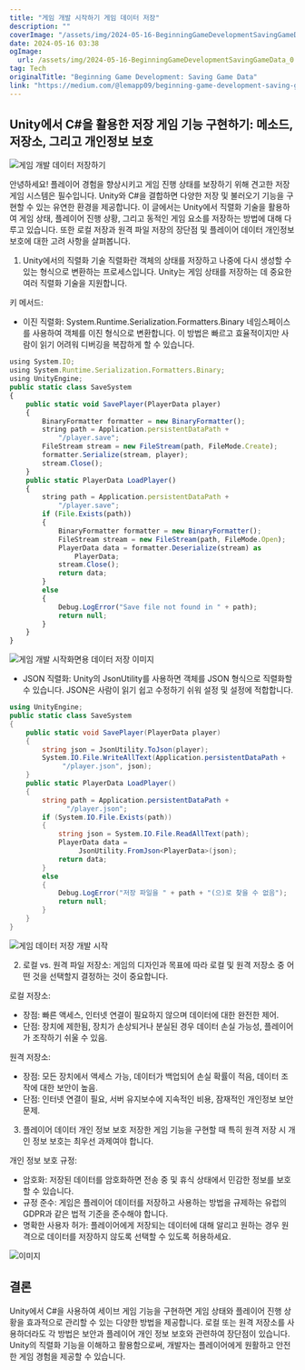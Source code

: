 ```yaml
---
title: "게임 개발 시작하기 게임 데이터 저장"
description: ""
coverImage: "/assets/img/2024-05-16-BeginningGameDevelopmentSavingGameData_0.png"
date: 2024-05-16 03:38
ogImage: 
  url: /assets/img/2024-05-16-BeginningGameDevelopmentSavingGameData_0.png
tag: Tech
originalTitle: "Beginning Game Development: Saving Game Data"
link: "https://medium.com/@lemapp09/beginning-game-development-saving-game-data-09a6e73be81b"
---
```



## Unity에서 C#을 활용한 저장 게임 기능 구현하기: 메소드, 저장소, 그리고 개인정보 보호

![게임 개발 데이터 저장하기](/assets/img/2024-05-16-BeginningGameDevelopmentSavingGameData_0.png)

안녕하세요! 플레이어 경험을 향상시키고 게임 진행 상태를 보장하기 위해 견고한 저장 게임 시스템은 필수입니다. Unity와 C#을 결합하면 다양한 저장 및 불러오기 기능을 구현할 수 있는 유연한 환경을 제공합니다. 이 글에서는 Unity에서 직렬화 기술을 활용하여 게임 상태, 플레이어 진행 상황, 그리고 동적인 게임 요소를 저장하는 방법에 대해 다루고 있습니다. 또한 로컬 저장과 원격 파일 저장의 장단점 및 플레이어 데이터 개인정보 보호에 대한 고려 사항을 살펴봅니다.

1. Unity에서의 직렬화 기술 직렬화란 객체의 상태를 저장하고 나중에 다시 생성할 수 있는 형식으로 변환하는 프로세스입니다. Unity는 게임 상태를 저장하는 데 중요한 여러 직렬화 기술을 지원합니다.



키 메서드:

- 이진 직렬화: System.Runtime.Serialization.Formatters.Binary 네임스페이스를 사용하여 객체를 이진 형식으로 변환합니다. 이 방법은 빠르고 효율적이지만 사람이 읽기 어려워 디버깅을 복잡하게 할 수 있습니다.

```js
using System.IO;
using System.Runtime.Serialization.Formatters.Binary;
using UnityEngine;
public static class SaveSystem
{
    public static void SavePlayer(PlayerData player)
    {
        BinaryFormatter formatter = new BinaryFormatter();
        string path = Application.persistentDataPath + 
            "/player.save";
        FileStream stream = new FileStream(path, FileMode.Create);
        formatter.Serialize(stream, player);
        stream.Close();
    }
    public static PlayerData LoadPlayer()
    {
        string path = Application.persistentDataPath + 
            "/player.save";
        if (File.Exists(path))
        {
            BinaryFormatter formatter = new BinaryFormatter();
            FileStream stream = new FileStream(path, FileMode.Open);
            PlayerData data = formatter.Deserialize(stream) as 
                PlayerData;
            stream.Close();
            return data;
        }
        else
        {
            Debug.LogError("Save file not found in " + path);
            return null;
        }
    }
}
```

![게임 개발 시작화면용 데이터 저장 이미지](/assets/img/2024-05-16-BeginningGameDevelopmentSavingGameData_1.png)



- JSON 직렬화: Unity의 JsonUtility를 사용하면 객체를 JSON 형식으로 직렬화할 수 있습니다. JSON은 사람이 읽기 쉽고 수정하기 쉬워 설정 및 설정에 적합합니다.

```csharp
using UnityEngine;
public static class SaveSystem
{
    public static void SavePlayer(PlayerData player)
    {
        string json = JsonUtility.ToJson(player);
        System.IO.File.WriteAllText(Application.persistentDataPath + 
             "/player.json", json);
    }
    public static PlayerData LoadPlayer()
    {
        string path = Application.persistentDataPath + 
              "/player.json";
        if (System.IO.File.Exists(path))
        {
            string json = System.IO.File.ReadAllText(path);
            PlayerData data = 
                 JsonUtility.FromJson<PlayerData>(json);
            return data;
        }
        else
        {
            Debug.LogError("저장 파일을 " + path + "(으)로 찾을 수 없음");
            return null;
        }
    }
}
```

![게임 데이터 저장 개발 시작](/assets/img/2024-05-16-BeginningGameDevelopmentSavingGameData_2.png)

2. 로컬 vs. 원격 파일 저장소: 게임의 디자인과 목표에 따라 로컬 및 원격 저장소 중 어떤 것을 선택할지 결정하는 것이 중요합니다.



로컬 저장소:

- 장점: 빠른 액세스, 인터넷 연결이 필요하지 않으며 데이터에 대한 완전한 제어.
- 단점: 장치에 제한됨, 장치가 손상되거나 분실된 경우 데이터 손실 가능성, 플레이어가 조작하기 쉬울 수 있음.

원격 저장소:

- 장점: 모든 장치에서 액세스 가능, 데이터가 백업되어 손실 확률이 적음, 데이터 조작에 대한 보안이 높음.
- 단점: 인터넷 연결이 필요, 서버 유지보수에 지속적인 비용, 잠재적인 개인정보 보안 문제.



3. 플레이어 데이터 개인 정보 보호 저장한 게임 기능을 구현할 때 특히 원격 저장 시 개인 정보 보호는 최우선 과제여야 합니다.

개인 정보 보호 규정:

- 암호화: 저장된 데이터를 암호화하면 전송 중 및 휴식 상태에서 민감한 정보를 보호할 수 있습니다.
- 규정 준수: 게임은 플레이어 데이터를 저장하고 사용하는 방법을 규제하는 유럽의 GDPR과 같은 법적 기준을 준수해야 합니다.
- 명확한 사용자 허가: 플레이어에게 저장되는 데이터에 대해 알리고 원하는 경우 원격으로 데이터를 저장하지 않도록 선택할 수 있도록 허용하세요.

![이미지](/assets/img/2024-05-16-BeginningGameDevelopmentSavingGameData_3.png)



## 결론

Unity에서 C#을 사용하여 세이브 게임 기능을 구현하면 게임 상태와 플레이어 진행 상황을 효과적으로 관리할 수 있는 다양한 방법을 제공합니다. 로컬 또는 원격 저장소를 사용하더라도 각 방법은 보안과 플레이어 개인 정보 보호와 관련하여 장단점이 있습니다. Unity의 직렬화 기능을 이해하고 활용함으로써, 개발자는 플레이어에게 원활하고 안전한 게임 경험을 제공할 수 있습니다.